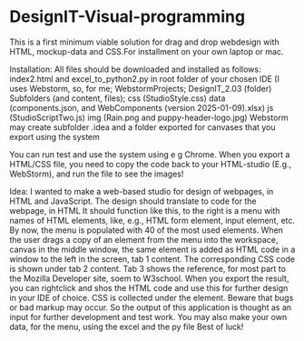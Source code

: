 # DesignIT-Visual-programming
This is a first minimum viable solution for drag and drop webdesign with HTML, mockup-data and CSS.For installment on your own laptop or mac.

Installation:
All files should be downloaded and installed as follows:
index2.html and excel_to_python2.py in root folder of your chosen IDE (I uses Webstorm, so, for me; WebstormProjects; DesignIT_2.03 (folder)
Subfolders (and content, files);
css (StudioStyle.css)
data (components.json, and WebComponents (version 2025-01-09).xlsx)
js (StudioScriptTwo.js)
img (Rain.png and puppy-header-logo.jpg)
Webstorm may create subfolder .idea and a folder exported for canvases that you export using the system

You can run test and use the system using e g Chrome. When you export a HTML/CSS file, you need to copy the code back to your HTML-studio (E.g., WebStorm), and run the file to see the images!

Idea: 
I wanted to make a web-based studio for design of webpages, in HTML and JavaScript.
The design should translate to code for the webpage, in HTML
It should function like this, to the right is a menu with names of HTML elements, like, e.g., HTML form element, input element, etc.
By now, the menu is populated with 40 of the most used elements.
When the user drags a copy of an element from the menu into the workspace, canvas in the middle window, the same element is added as HTML code in a window to the left in the screen, tab 1 content. The corresponding CSS code is shown under tab 2 content. Tab 3 shows the reference, for most part to the Mozilla Developer site, soem to W3school. 
When you export the result, you can rightclick and shos the HTML code and use this for further design in your IDE of choice. CSS is collected under the <head> element. Beware that bugs or bad markup may occur. So the output of this application is thought as an input for further development and test work. You may also make your own data, for the menu, using the excel and the py file
Best of luck!
